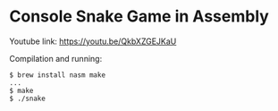 # Console Snake Game in Assembly

Youtube link: https://youtu.be/QkbXZGEJKaU

Compilation and running:
```
$ brew install nasm make
...
$ make
$ ./snake
```
